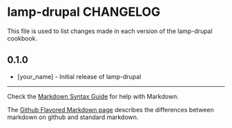 lamp-drupal CHANGELOG
=====================

This file is used to list changes made in each version of the lamp-drupal cookbook.

0.1.0
-----
- [your_name] - Initial release of lamp-drupal

- - -
Check the [Markdown Syntax Guide](http://daringfireball.net/projects/markdown/syntax) for help with Markdown.

The [Github Flavored Markdown page](http://github.github.com/github-flavored-markdown/) describes the differences between markdown on github and standard markdown.
